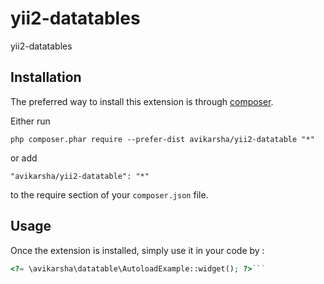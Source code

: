 # yii2-datatables
yii2-datatables

Installation
------------

The preferred way to install this extension is through [composer](http://getcomposer.org/download/).

Either run

```
php composer.phar require --prefer-dist avikarsha/yii2-datatable "*"
```

or add

```
"avikarsha/yii2-datatable": "*"
```

to the require section of your `composer.json` file.


Usage
-----

Once the extension is installed, simply use it in your code by  :

```php
<?= \avikarsha\datatable\AutoloadExample::widget(); ?>```